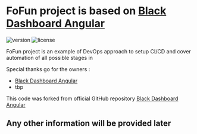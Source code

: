 # FoFun project is based on [Black Dashboard Angular](https://demos.creative-tim.com/black-dashboard-angular/#/dashboard?ref=bda-readme)


![version](https://img.shields.io/badge/version-0.0.1-blue.svg) ![license](https://img.shields.io/badge/license-MIT-blue.svg)


FoFun project is an example of DevOps approach to setup CI/CD and cover automation of all possible stages in

Special thanks go for the owners :
- [Black Dashboard Angular](https://demos.creative-tim.com/black-dashboard-angular/#/dashboard?ref=bda-readme)
- tbp


This code was forked from official GitHub repository [Black Dashboard Angular](https://github.com/creativetimofficial/black-dashboard-angular)



## Any other information will be provided later

